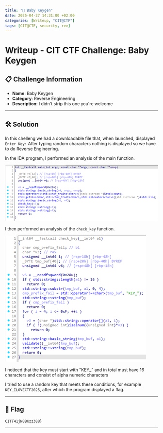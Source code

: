 ```yaml
---
title: "🔑 Baby Keygen"
date: 2025-04-27 14:31:00 +02:00
categories: [Writeup, "CIT@CTF"]
tags: [CIT@CTF, security, rev]
---
```

# Writeup - CIT CTF Challenge: Baby Keygen

## 📋 Challenge Information
- **Name**: Baby Keygen
- **Category**: Reverse Engineering
- **Description**: I didn't strip this one you're welcome

---

## 🛠️ Solution

In this chelleng we had a downloadable file that, when launched, displayed `Enter Key:`
After typing random characters nothing is displayed so we have to do Reverse Engineering.

In the IDA program, I performed an analysis of the main function.

![IDA screen](/assets/img/CIT_CTF/main.png "Main function")

I then performed an analysis of the `check_key` function.

![IDA screen](/assets/img/CIT_CTF/check.png "Check_key function")

I noticed that the key must start with "KEY_" and in total must have 16 characters and consist of alpha numeric characters

I tried to use a random key that meets these conditions, for example `KEY_ILOVECTF2025`, after which the program displayed a flag.

---

## 🎴 Flag

```plaintext
CIT{41jN8BKzz388}
```
---

